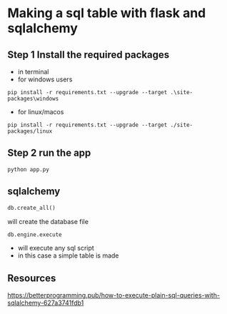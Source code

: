
# Making a sql table with flask and sqlalchemy


 


## Step 1 Install the required packages
* in terminal
* for windows users
```
pip install -r requirements.txt --upgrade --target .\site-packages\windows
```

* for linux/macos
```
pip install -r requirements.txt --upgrade --target ./site-packages/linux
```

## Step 2 run the app
```
python app.py
```

## sqlalchemy
```py
db.create_all()
```
will create the database file
```py
db.engine.execute
```
* will execute any sql script 
* in this case a simple table is made



## Resources
https://betterprogramming.pub/how-to-execute-plain-sql-queries-with-sqlalchemy-627a3741fdb1

